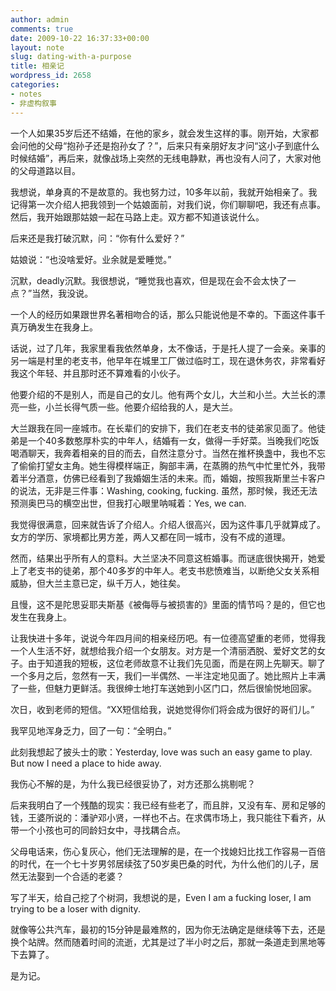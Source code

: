 ```yaml
---
author: admin
comments: true
date: 2009-10-22 16:37:33+00:00
layout: note
slug: dating-with-a-purpose
title: 相亲记
wordpress_id: 2658
categories:
- notes
- 非虚构叙事
---
```


一个人如果35岁后还不结婚，在他的家乡，就会发生这样的事。刚开始，大家都会问他的父母“抱孙子还是抱孙女了？”，后来只有亲朋好友才问“这小子到底什么时候结婚”，再后来，就像战场上突然的无线电静默，再也没有人问了，大家对他的父母道路以目。

我想说，单身真的不是故意的。我也努力过，10多年以前，我就开始相亲了。我记得第一次介绍人把我领到一个姑娘面前，对我们说，你们聊聊吧，我还有点事。然后，我开始跟那姑娘一起在马路上走。双方都不知道该说什么。

后来还是我打破沉默，问：“你有什么爱好？”

姑娘说：“也没啥爱好。业余就是爱睡觉。”

沉默，deadly沉默。我很想说，“睡觉我也喜欢，但是现在会不会太快了一点？”当然，我没说。

一个人的经历如果跟世界名著相吻合的话，那么只能说他是不幸的。下面这件事千真万确发生在我身上。

话说，过了几年，我家里看我依然单身，太不像话，于是托人提了一会亲。亲事的另一端是村里的老支书，他早年在城里工厂做过临时工，现在退休务农，非常看好我这个年轻、并且那时还不算难看的小伙子。

他要介绍的不是别人，而是自己的女儿。他有两个女儿，大兰和小兰。大兰长的漂亮一些，小兰长得气质一些。他要介绍给我的人，是大兰。

大兰跟我在同一座城市。在长辈们的安排下，我们在老支书的徒弟家见面了。他徒弟是一个40多数憨厚朴实的中年人，结婚有一女，做得一手好菜。当晚我们吃饭喝酒聊天，我奔着相亲的目的而去，自然注意分寸。当然在推杯换盏中，我也不忘了偷偷打望女主角。她生得模样端正，胸部丰满，在蒸腾的热气中忙里忙外，我带着半分酒意，仿佛已经看到了我婚姻生活的未来。而，婚姻，按照我斯里兰卡客户的说法，无非是三件事：Washing, cooking, fucking. 虽然，那时候，我还无法预测奥巴马的横空出世，但我打心眼里呐喊着：Yes, we can.

我觉得很满意，回来就告诉了介绍人。介绍人很高兴，因为这件事几乎就算成了。女方的学历、家境都比男方差，两人又都在同一城市，没有不成的道理。

然而，结果出乎所有人的意料。大兰坚决不同意这桩婚事。而谜底很快揭开，她爱上了老支书的徒弟，那个40多岁的中年人。老支书悲愤难当，以断绝父女关系相威胁，但大兰主意已定，纵千万人，她往矣。

且慢，这不是陀思妥耶夫斯基《被侮辱与被损害的》里面的情节吗？是的，但它也发生在我身上。

让我快进十多年，说说今年四月间的相亲经历吧。有一位德高望重的老师，觉得我一个人生活不好，就想给我介绍一个女朋友。对方是一个清丽洒脱、爱好文艺的女子。由于知道我的短板，这位老师故意不让我们先见面，而是在网上先聊天。聊了一个多月之后，忽然有一天，我们一半偶然、一半注定地见面了。她比照片上丰满了一些，但魅力更鲜活。我很绅士地打车送她到小区门口，然后很愉悦地回家。

次日，收到老师的短信。“XX短信给我，说她觉得你们将会成为很好的哥们儿。”

我罕见地浑身乏力，回了一句：“全明白。”

此刻我想起了披头士的歌：Yesterday, love was such an easy game to play. But now I need a place to hide away. 

我伤心不解的是，为什么我已经很妥协了，对方还那么挑剔呢？

后来我明白了一个残酷的现实：我已经有些老了，而且胖，又没有车、房和足够的钱，王婆所说的：潘驴邓小贤，一样也不占。在求偶市场上，我只能往下看齐，从带一个小孩也可的同龄妇女中，寻找耦合点。

父母电话来，伤心复灰心，他们无法理解的是，在一个找媳妇比找工作容易一百倍的时代，在一个七十岁男邻居续弦了50岁奥巴桑的时代，为什么他们的儿子，居然无法娶到一个合适的老婆？

写了半天，给自己挖了个树洞，我想说的是，Even I am a fucking loser, I am trying  to be a loser with dignity.

就像等公共汽车，最初的15分钟是最难熬的，因为你无法确定是继续等下去，还是换个站牌。然而随着时间的流逝，尤其是过了半小时之后，那就一条道走到黑地等下去算了。 

是为记。
